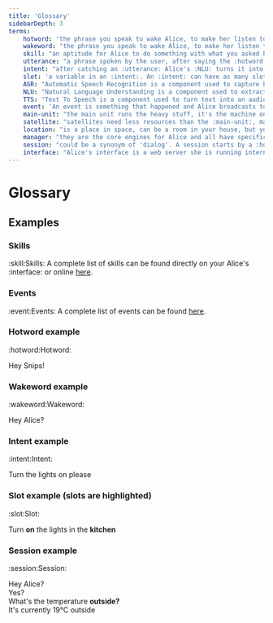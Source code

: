 ```yaml
---
title: 'Glossary'
sidebarDepth: 3
terms:
    hotword: 'the phrase you speak to wake Alice, to make her listen to you.'
    wakeword: "the phrase you speak to wake Alice, to make her listen to you. Same as :hotword: but in Alice's world, the wakeword is linked to a specific user she knows and can identify."
    skill: "an aptitude for Alice to do something with what you asked her, the :utterance: she captured/heard. Alice comes with 5 basic skills but more can be installed."
    utterance: "a phrase spoken by the user, after saying the :hotword: or a :wakeword:."
    intent: "after catching an :utterance: Alice's :NLU: turns it into an intent which represents the action the user asked her to do."
    slot: 'a variable in an :intent:. An :intent: can have as many slots as needed.'
    ASR: "Automatic Speech Recognition is a component used to capture human speech and turn it into text."
    NLU: "Natural Language Understanding is a component used to extract :intent:intents: and :slot:slots: for the text detected by the :ASR:."
    TTS: "Text To Speech is a component used to turn text into an audio file, a voice."
    event: 'An event is something that happened and Alice broadcasts to all of her managers and :skill:skills:. An event name always starts with "on". examples of events would be "onUserDetected", "onWakeup" or "onRaining".'
    main-unit: "the main unit runs the heavy stuff, it's the machine on which Alice is installed."
    satellite: "satellites need less resources than the :main-unit:, making them less expensive, they provide at least a microphone and speaker in your other :location:locations: to interact with Alice."
    location: "is a place in space, can be a room in your house, but your house can also be a location, or your garden."
    manager: "they are the core engines for Alice and all have specific tasks, from loading and managing :skill:skills: to store telemetry data."
    session: "could be a synonym of 'dialog'. A session starts by a :hotword: or a :wakeword: and Alice starting to listen. The session ends by itself at the end of the dialog exchange, after as many :utterance:utterances: capture and :intent:intents: treatment as needed, or by timing out."
    interface: "Alice's interface is a web server she is running internally, on device, that allows you to access many function on a graphical environment. The interface can be deactivated. By defaults, the interface runs on 'http://ALICE_IP:5000'."
---
```


<link rel="stylesheet" href="/css/speechbubbles.css">

# Glossary

<Glossary :terms="$frontmatter.terms" />

## Examples

### Skills 
:skill:Skills:
A complete list of skills can be found directly on your Alice's :interface: or online [here](https://store.projectalice.io).

### Events
:event:Events:
A complete list of events can be found [here](../skill-development/events.md).

### Hotword example
:hotword:Hotword:
<div class="userSpeech male">Hey Snips!</div>

### Wakeword example
:wakeword:Wakeword:
<div class="userSpeech female">Hey Alice?</div>

### Intent example
:intent:Intent:
<div class="userSpeech male">Turn the lights on please</div>

### Slot example (slots are highlighted)
:slot:Slot:
<div class="userSpeech female">Turn <strong class="slotWord">on</strong> the lights in the <strong class="slotWord">kitchen</strong></div>

### Session example
:session:Session:
<div class="userSpeech male">Hey Alice?</div>
<div class="aliceSpeech">Yes?</div>
<div class="userSpeech male">What's the temperature <strong class="slotWord">outside?</strong></div>
<div class="aliceSpeech male">It's currently 19°C outside</div>
